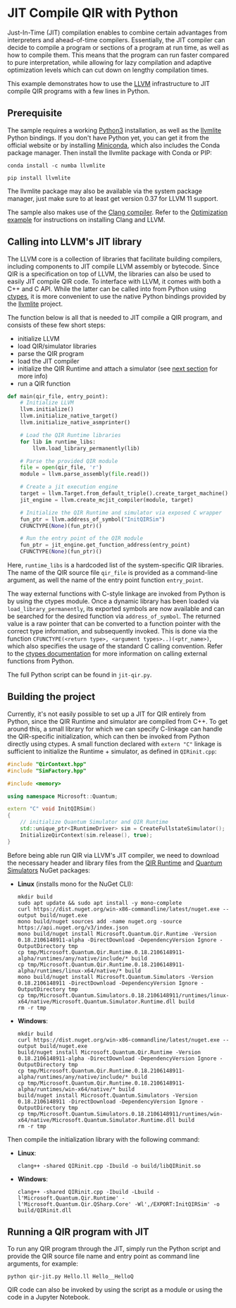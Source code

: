 # JIT Compile QIR with Python

Just-In-Time (JIT) compilation enables to combine certain advantages from interpreters and ahead-of-time compilers.
Essentially, the JIT compiler can decide to compile a program or sections of a program at run time, as well as how to compile them.
This means that the program can run faster compared to pure interpretation, while allowing for lazy compilation and adaptive optimization levels which can cut down on lengthy compilation times.

This example demonstrates how to use the [LLVM](https://llvm.org/) infrastructure to JIT compile QIR programs with a few lines in Python.

## Prerequisite

The sample requires a working [Python3](https://www.python.org/downloads/) installation, as well as the [llvmlite](https://llvmlite.readthedocs.io/en/latest/index.html) Python bindings.
If you don't have Python yet, you can get it from the official website or by installing [Miniconda](https://docs.conda.io/en/latest/miniconda.html), which also includes the Conda package manager.
Then install the llvmlite package with Conda or PIP:

```shell
conda install -c numba llvmlite
```

```shell
pip install llvmlite
```

The llvmlite package may also be available via the system package manager, just make sure to at least get version 0.37 for LLVM 11 support.

The sample also makes use of the [Clang compiler](https://clang.llvm.org/).
Refer to the [Optimization example](../Optimization#installing-clang) for instructions on installing Clang and LLVM.

## Calling into LLVM's JIT library

The LLVM core is a collection of libraries that facilitate building compilers, including components to JIT compile LLVM assembly or bytecode.
Since QIR is a specification on top of LLVM, the libraries can also be used to easily JIT compile QIR code.
To interface with LLVM, it comes with both a C++ and C API.
While the latter can be called into from Python using [ctypes](https://docs.python.org/3/library/ctypes.html), it is more convenient to use the native Python bindings provided by the [llvmlite](https://llvmlite.readthedocs.io/en/latest/index.html) project.

The function below is all that is needed to JIT compile a QIR program, and consists of these few short steps:

- initialize LLVM
- load QIR/simulator libraries
- parse the QIR program
- load the JIT compiler
- initialize the QIR Runtime and attach a simulator (see [next section](#building-the-project) for more info)
- run a QIR function

```py
def main(qir_file, entry_point):
    # Initialize LLVM
    llvm.initialize()
    llvm.initialize_native_target()
    llvm.initialize_native_asmprinter()

    # Load the QIR Runtime libraries
    for lib in runtime_libs:
        llvm.load_library_permanently(lib)

    # Parse the provided QIR module
    file = open(qir_file, 'r')
    module = llvm.parse_assembly(file.read())

    # Create a jit execution engine
    target = llvm.Target.from_default_triple().create_target_machine()
    jit_engine = llvm.create_mcjit_compiler(module, target)

    # Initialize the QIR Runtime and simulator via exposed C wrapper
    fun_ptr = llvm.address_of_symbol("InitQIRSim")
    CFUNCTYPE(None)(fun_ptr)()

    # Run the entry point of the QIR module
    fun_ptr = jit_engine.get_function_address(entry_point)
    CFUNCTYPE(None)(fun_ptr)()
```

Here, `runtime_libs` is a hardcoded list of the system-specific QIR libraries.
The name of the QIR source file `qir_file` is provided as a command-line argument, as well the name of the entry point function `entry_point`.

The way external functions with C-style linkage are invoked from Python is by using the ctypes module.
Once a dynamic library has been loaded via `load_library_permanently`, its exported symbols are now available and can be searched for the desired function via `address_of_symbol`.
The returned value is a raw pointer that can be converted to a function pointer with the correct type information, and subsequently invoked.
This is done via the function `CFUNCTYPE(<return type>, <argument types>..)(<ptr_name>)`, which also specifies the usage of the standard C calling convention.
Refer to the [ctypes documentation](https://docs.python.org/3/library/ctypes.html) for more information on calling external functions from Python.

The full Python script can be found in `jit-qir.py`.

## Building the project

Currently, it's not easily possible to set up a JIT for QIR entirely from Python, since the QIR Runtime and simulator are compiled from C++.
To get around this, a small library for which we can specify C-linkage can handle the QIR-specific initialization, which can then be invoked from Python directly using ctypes.
A small function declared with `extern "C"` linkage is sufficient to initialize the Runtime + simulator, as defined in `QIRinit.cpp`:

```cpp
#include "QirContext.hpp"
#include "SimFactory.hpp"

#include <memory>

using namespace Microsoft::Quantum;

extern "C" void InitQIRSim()
{
    // initialize Quantum Simulator and QIR Runtime
    std::unique_ptr<IRuntimeDriver> sim = CreateFullstateSimulator();
    InitializeQirContext(sim.release(), true);
}
```

Before being able run QIR via LLVM's JIT compiler, we need to download the necessary header and library files from the [QIR Runtime](https://www.nuget.org/packages/Microsoft.Quantum.Qir.Runtime) and [Quantum Simulators](https://www.nuget.org/packages/Microsoft.Quantum.Simulators/) NuGet packages:

- **Linux** (installs mono for the NuGet CLI):

    ```shell
    mkdir build
    sudo apt update && sudo apt install -y mono-complete
    curl https://dist.nuget.org/win-x86-commandline/latest/nuget.exe --output build/nuget.exe
    mono build/nuget sources add -name nuget.org -source https://api.nuget.org/v3/index.json
    mono build/nuget install Microsoft.Quantum.Qir.Runtime -Version 0.18.2106148911-alpha -DirectDownload -DependencyVersion Ignore -OutputDirectory tmp
    cp tmp/Microsoft.Quantum.Qir.Runtime.0.18.2106148911-alpha/runtimes/any/native/include/* build
    cp tmp/Microsoft.Quantum.Qir.Runtime.0.18.2106148911-alpha/runtimes/linux-x64/native/* build
    mono build/nuget install Microsoft.Quantum.Simulators -Version 0.18.2106148911 -DirectDownload -DependencyVersion Ignore -OutputDirectory tmp
    cp tmp/Microsoft.Quantum.Simulators.0.18.2106148911/runtimes/linux-x64/native/Microsoft.Quantum.Simulator.Runtime.dll build
    rm -r tmp
    ```

- **Windows**:

    ```shell
    mkdir build
    curl https://dist.nuget.org/win-x86-commandline/latest/nuget.exe --output build/nuget.exe
    build/nuget install Microsoft.Quantum.Qir.Runtime -Version 0.18.2106148911-alpha -DirectDownload -DependencyVersion Ignore -OutputDirectory tmp
    cp tmp/Microsoft.Quantum.Qir.Runtime.0.18.2106148911-alpha/runtimes/any/native/include/* build
    cp tmp/Microsoft.Quantum.Qir.Runtime.0.18.2106148911-alpha/runtimes/win-x64/native/* build
    build/nuget install Microsoft.Quantum.Simulators -Version 0.18.2106148911 -DirectDownload -DependencyVersion Ignore -OutputDirectory tmp
    cp tmp/Microsoft.Quantum.Simulators.0.18.2106148911/runtimes/win-x64/native/Microsoft.Quantum.Simulator.Runtime.dll build
    rm -r tmp
    ```

Then compile the initialization library with the following command:

- **Linux**:

    ```shell
    clang++ -shared QIRinit.cpp -Ibuild -o build/libQIRinit.so
    ```

- **Windows**:

    ```shell
    clang++ -shared QIRinit.cpp -Ibuild -Lbuild -l'Microsoft.Quantum.Qir.Runtime' -l'Microsoft.Quantum.Qir.QSharp.Core' -Wl',/EXPORT:InitQIRSim' -o build/QIRinit.dll
    ```

## Running a QIR program with JIT

To run any QIR program through the JIT, simply run the Python script and provide the QIR source file name and entry point as command line arguments, for example:

```shell
python qir-jit.py Hello.ll Hello__HelloQ
```

QIR code can also be invoked by using the script as a module or using the code in a Jupyter Notebook.
